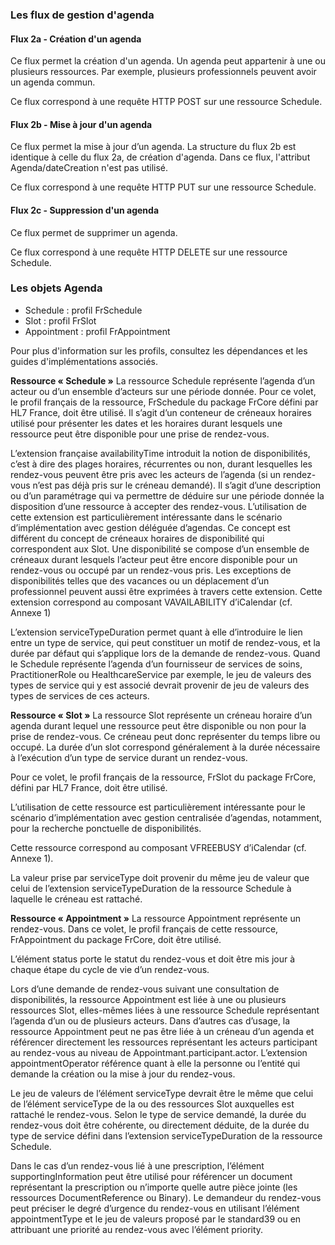 ### Les flux de gestion d'agenda 

#### Flux 2a - Création d'un agenda

Ce flux permet la création d'un agenda. Un agenda peut appartenir à une ou plusieurs ressources.
Par exemple, plusieurs professionnels peuvent avoir un agenda commun.

Ce flux correspond à une requête HTTP POST sur une ressource Schedule.

#### Flux 2b - Mise à jour d'un agenda

Ce flux permet la mise à jour d’un agenda. La structure du flux 2b est identique à celle du flux 2a, de création d'agenda. Dans ce flux, l'attribut Agenda/dateCreation n'est pas utilisé.

Ce flux correspond à une requête HTTP PUT sur une ressource Schedule.

#### Flux 2c - Suppression d'un agenda

Ce flux permet de supprimer un agenda.

Ce flux correspond à une requête HTTP DELETE sur une ressource Schedule.

### Les objets Agenda

* Schedule : profil FrSchedule
* Slot : profil FrSlot
* Appointment : profil FrAppointment

Pour plus d'information sur les profils, consultez les dépendances et les guides d'implémentations associés.

**Ressource « Schedule »**
La ressource Schedule représente l’agenda d’un acteur ou d’un ensemble d’acteurs sur une période donnée. Pour ce volet, le profil français de la ressource, FrSchedule du package FrCore défini par HL7 France, doit être utilisé. Il s’agit d’un conteneur de créneaux horaires utilisé pour présenter les dates et les horaires durant lesquels une ressource peut être disponible pour une prise de rendez-vous.

L’extension française availabilityTime introduit la notion de disponibilités, c’est à dire des plages horaires, récurrentes ou non, durant lesquelles les rendez-vous peuvent être pris avec les acteurs de l’agenda (si un rendez-vous n’est pas déjà pris sur le créneau demandé). Il s’agit d’une description ou d’un paramétrage qui va permettre de déduire sur une période donnée la disposition d’une ressource à accepter des rendez-vous. L’utilisation de cette extension est particulièrement intéressante dans le scénario d’implémentation avec gestion déléguée d’agendas. Ce concept est différent du concept de créneaux horaires de disponibilité qui correspondent aux Slot. Une disponibilité se compose d’un ensemble de créneaux durant lesquels l’acteur peut être encore disponible pour un rendez-vous ou occupé par un rendez-vous pris. Les exceptions de disponibilités telles que des vacances ou un déplacement d’un professionnel peuvent aussi être exprimées à travers cette extension. Cette extension correspond au composant VAVAILABILITY d’iCalendar (cf. Annexe 1) 
<!-- TODO  annexe 1-->

L’extension serviceTypeDuration permet quant à elle d’introduire le lien entre un type de service, qui peut constituer un motif de rendez-vous, et la durée par défaut qui s’applique lors de la demande de rendez-vous. Quand le Schedule représente l’agenda d’un fournisseur de services de soins, PractitionerRole ou HealthcareService par exemple, le jeu de valeurs des types de service qui y est associé devrait provenir de jeu de valeurs des types de services de ces acteurs.

**Ressource « Slot »**
La ressource Slot représente un créneau horaire d’un agenda durant lequel une ressource peut être disponible ou non pour la prise de rendez-vous. Ce créneau peut donc représenter du temps libre ou occupé. La durée d’un slot correspond généralement à la durée nécessaire à l’exécution d’un type de service durant un rendez-vous.

Pour ce volet, le profil français de la ressource, FrSlot du package FrCore, défini par HL7 France, doit être utilisé.

L’utilisation de cette ressource est particulièrement intéressante pour le scénario d’implémentation avec gestion centralisée d’agendas, notamment, pour la recherche ponctuelle de disponibilités.

Cette ressource correspond au composant VFREEBUSY d’iCalendar (cf. Annexe 1).

La valeur prise par serviceType doit provenir du même jeu de valeur que celui de l’extension serviceTypeDuration de la ressource Schedule à laquelle le créneau est rattaché.

**Ressource « Appointment »**
La ressource Appointment représente un rendez-vous. Dans ce volet, le profil français de cette ressource,
FrAppointment du package FrCore, doit être utilisé.

L’élément status porte le statut du rendez-vous et doit être mis jour à chaque étape du cycle de vie d’un rendez-vous.

Lors d’une demande de rendez-vous suivant une consultation de disponibilités, la ressource Appointment est liée à une ou plusieurs ressources Slot, elles-mêmes liées à une ressource Schedule représentant l’agenda d’un ou de plusieurs acteurs. Dans d’autres cas d’usage, la ressource Appointment peut ne pas être liée à un créneau d’un agenda et référencer directement les ressources représentant les acteurs participant au rendez-vous au niveau de Appointmant.participant.actor. L’extension appointmentOperator référence quant à elle la personne ou l’entité qui demande la création ou la mise à jour du rendez-vous.

Le jeu de valeurs de l’élément serviceType devrait être le même que celui de l’élément serviceType de la ou des ressources Slot auxquelles est rattaché le rendez-vous. Selon le type de service demandé, la durée du rendez-vous doit être cohérente, ou directement déduite, de la durée du type de service défini dans l’extension serviceTypeDuration de la ressource Schedule.

Dans le cas d’un rendez-vous lié à une prescription, l’élément supportingInformation peut être utilisé pour référencer un document représentant la prescription ou n’importe quelle autre pièce jointe (les ressources DocumentReference ou Binary).
Le demandeur du rendez-vous peut préciser le degré d’urgence du rendez-vous en utilisant l’élément appointmentType et le jeu de valeurs proposé par le standard39 ou en attribuant une priorité au rendez-vous avec l’élément priority.
